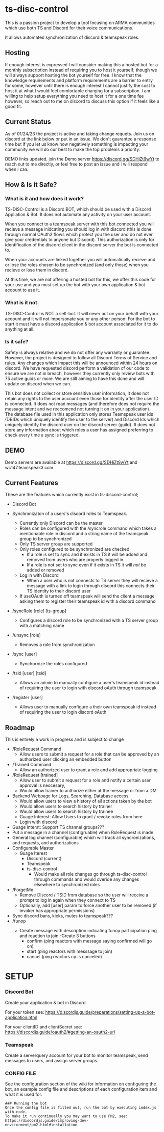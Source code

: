 # ts-disc-control

This is a passion project to develop a tool focusing on ARMA communities which use both TS and Discord for their voice communications. 

It allows automated synchronization of discord & teamspeak roles.

## Hosting

If enough interest is expressed I will consider making this a hosted bot for a monthly subscription instead of requiring you to host it yourself; though we will always support hosting the bot yourself  for free. I know that the knowledge requirements and platform requirements are a barrier to entry for some, however until there is enough interest I cannot justify the cost to host it at what I would feel comfortable charging for a subscription. I am willing to help setup everything you need to host it for a one time fee however, so reach out to me on discord to discuss this option if it feels like a good fit.

## Current Status
As of 01/24/23 the project is active and taking change requets. Join us on discord at the link below or put in an issue. We don't guarantee a response time but if you let us know how negatively something is impacting your community we will do our best to make the top problems a priority.

DEMO links updated, join the Demo server https://discord.gg/SDHjZt9wYt to reach out to me directly, or feel free to post an issue and I will respond when I can.

## How & Is it Safe?

### What is it and how does it work?
TS-DISC-Control is a Discord BOT, which should be used with a Discord Appliation & Bot. It does not automate any activity on your user account.

When you connect to a teamspeak server with this bot connected you will recieve a message inidcating you should log in with discord (this is done through normal OAuth2 flows which protect you the user and do not ever give your credentials to anyone but Discord). This authorization is only for identification of the discord client in the discord server the bot is connected to.

When your accounts are linked together you will automatically recieve and or lose the roles chosen to be synchronized (and only those) when you recieve or lose them in discord.

At this time, we are not offering a hosted bot for this, we offer this code for your use and you must set up the bot with your own application & bot account to use it.

### What is it not.
TS-DISC-Control is NOT a self-bot. It will never act on your behalf with your account and it will not impersonate you or any other person.
For the bot to start it must have a discord application & bot account associated for it to do anything at all.

### Is it safe?
Safety is always relative and we do not offer any warranty or guarantee. However, the project is designed to follow all Discord Terms of Service and rules. Any changes which impact this will be announced within 24 hours on discord. We have requested discord perform a validation of our code to ensure we are not in breach, however they currently only review bots with 75 active guids or more. We are still aiming to have this done and will update on discord when we can.

This bot does not collect or store sensitive user information, it does not retain any rights to the user account even those for identity after the user ID is connected. It does not read messages (and therefore does not require the message intent and we reccomend not turning it on in your application). The database file used in this application only stores Teamspeak user ids (DBIDs which uniquely identify the user to the server) and Discord Ids which uniquely identify the discord user on the discord server (guild). It does not store any information about which roles a user has assigned preferring to check every time a sync is triggered.

## DEMO

Demo servers are available at 
https://discord.gg/SDHjZt9wYt
and 
wc147.teamspeak3.com

## Current Features
These are the features which currently exist in ts-discord-control;

- Discord Bot
- Synchronizaton of a users's discord roles to Teamspeak.
    - Currently only Discord can be the master
    - Roles can be configured with the /syncrole command which takes a mentionable role in discord and a string name of the teamspeak group to be synchronized
    - Only TS server group are supported
    - Only roles configured to be synchronized are checked
        - If a role is set to sync and it exists in TS it will be added and removed from users who are properly logged in
        - If a role is not set to sync even if it exists in TS it will *not* be added or removed
    - Log in with Discord
        - When a user who is not connects to TS server they will recieve a message with a link to login through discord this connects their TS identity to their discord user
    - If useOAuth is turned off teamspeak will send the client a message asking them to register their teamspeak id with a discord command

- /syncRole [role] [ts-group]
    - Configures a discord role to be synchronized with a TS server group with a matching name
- /unsync [role]
    - Removes a role from synchronization
- /sync [user]
    - Synchornize the roles configured 
- /tsid [user] [tsid]
    - Allows an admin to manually configure a user's teamspeak id instead of requiring the user to login with discord oAuth through teamspeak
- /register [user]
    - Allows user to manually configure a their own teamspeak id instead of requiring the user to login discord oAuth

## Roadmap
This is entirely a work in progress and is subject to change

- /RoleRequest Command
    - Allow users to submit a request for a role that can be approved by an authorized user clicking an embedded button
- /Trained Command
    - Allow an authorized user to grant a role and add appropriate logging
- /RoleRequest [trained]
    - Allow user to submit a request for a role and notify a certain user approval is neccesary,
    - Would allow trainer to authorize either at the message or from a DM
- Backend Webpage for Logs, Searching, Database access. 
    - Would allow users to view a history of all actions taken by the bot
    - Would allow users to search history by trainer
    - Would allow users to search history by trainee
    - Guage Interest: Allow Users to grant / revoke roles from here
    - Login with discord
- Guage Interst: Support TS channel groups???
- Put a message in a channel (configruable) when RoleRequest is made
- General log channel (configurable) which will track all syncronizations, and requests, and authorizations
- Configurable Master
    - Guage Iterest
        - Discord (current)
        - Teamspeak
        - ts-disc-control
            - Would make all role changes go through ts-disc-control through commands and would overide any changes elsewhere to synchronized roles
- /ForgetMe
    - Remove Discord / TSID from database so the user will receive a prompt to log in again when they connect to TS
    - Optionally, add [user] param to force another user to be removed (if invoker has appropriate permissions)
- Sync discord bans, kicks, mutes to teamspeak???
- /funop <description>
    - Create message with description indicating funop participation ping and reaction to join
    -Create 3 buttons
        - confirm (ping reactors with message saying confirmed will go on)
        - start (ping reactors with messsage to join)
        - cancel (ping reactors op is canceled)
      

# SETUP

### Discord Bot

Create your application & bot in Discord

For your token see: https://discordjs.guide/preparations/setting-up-a-bot-application.html

For your clientID and clientSecret see: https://discordjs.guide/oauth2/#getting-an-oauth2-url

### Teamspeak

Create a serverquery account for your bot to monitor teamspeak, send messages to users, and assign server groups.

### CONFIG FILE

See the configuration section of the wiki for information on configuring the bot, an example config file and descriptions of each configuration item and what it is used for.

```
### Running the bot
Once the config file is filled out, run the bot by executing index.js with node.
To make it run continually you may want to use PM2, see: https://discordjs.guide/improving-dev-environment/pm2.html#installation
